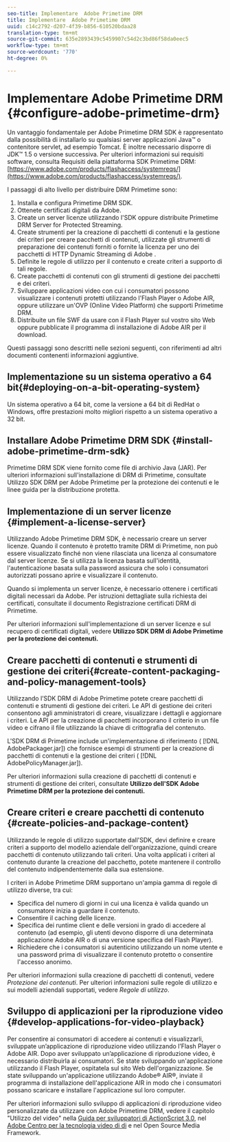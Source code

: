 ```yaml
---
seo-title: Implementare  Adobe Primetime DRM
title: Implementare  Adobe Primetime DRM
uuid: c14c2792-d207-4f39-b856-610520bdaa28
translation-type: tm+mt
source-git-commit: 635e2893439c5459907c54d2c3bd86f58da0eec5
workflow-type: tm+mt
source-wordcount: '770'
ht-degree: 0%

---
```



# Implementare  Adobe Primetime DRM {#configure-adobe-primetime-drm}

Un vantaggio fondamentale per  Adobe Primetime DRM SDK è rappresentato dalla possibilità di installarlo su qualsiasi server applicazioni Java™ o contenitore servlet, ad esempio Tomcat. È inoltre necessario disporre di JDK™ 1.5 o versione successiva. Per ulteriori informazioni sui requisiti software, consulta Requisiti della piattaforma SDK Primetime DRM: [https://www.adobe.com/products/flashaccess/systemreqs/](https://www.adobe.com/products/flashaccess/systemreqs/).

I passaggi di alto livello per distribuire DRM Primetime sono:

1. Installa e configura Primetime DRM SDK.
1. Ottenete certificati digitali da  Adobe.
1. Create un server licenze utilizzando l&#39;SDK oppure distribuite Primetime DRM Server for Protected Streaming.
1. Create strumenti per la creazione di pacchetti di contenuti e la gestione dei criteri per creare pacchetti di contenuti, utilizzate gli strumenti di preparazione dei contenuti forniti o fornite la licenza per uno dei pacchetti di HTTP Dynamic Streaming di Adobe .
1. Definite le regole di utilizzo per il contenuto e create criteri a supporto di tali regole.
1. Create pacchetti di contenuti con gli strumenti di gestione dei pacchetti e dei criteri.
1. Sviluppare applicazioni video con cui i consumatori possono visualizzare i contenuti protetti utilizzando l&#39;Flash Player o  Adobe AIR, oppure utilizzare un&#39;OVP (Online Video Platform) che supporti Primetime DRM.
1. Distribuite un file SWF da usare con il Flash Player sul vostro sito Web oppure pubblicate il programma di installazione di Adobe AIR  per il download.

Questi passaggi sono descritti nelle sezioni seguenti, con riferimenti ad altri documenti contenenti informazioni aggiuntive.

## Implementazione su un sistema operativo a 64 bit{#deploying-on-a-bit-operating-system}

Un sistema operativo a 64 bit, come la versione a 64 bit di RedHat o Windows, offre prestazioni molto migliori rispetto a un sistema operativo a 32 bit.

## Installare  Adobe Primetime DRM SDK {#install-adobe-primetime-drm-sdk}

Primetime DRM SDK viene fornito come file di archivio Java (JAR). Per ulteriori informazioni sull&#39;installazione di DRM di Primetime, consultate Utilizzo  SDK DRM per Adobe Primetime per la protezione dei contenuti e le linee guida per la distribuzione protetta.

## Implementazione di un server licenze {#implement-a-license-server}

Utilizzando  Adobe Primetime DRM SDK, è necessario creare un server licenze. Quando il contenuto è protetto tramite DRM di Primetime, non può essere visualizzato finché non viene rilasciata una licenza al consumatore dal server licenze. Se si utilizza la licenza basata sull&#39;identità, l&#39;autenticazione basata sulla password assicura che solo i consumatori autorizzati possano aprire e visualizzare il contenuto.

Quando si implementa un server licenze, è necessario ottenere i certificati digitali necessari da  Adobe. Per istruzioni dettagliate sulla richiesta dei certificati, consultate il documento Registrazione certificati DRM di Primetime.

Per ulteriori informazioni sull&#39;implementazione di un server licenze e sul recupero di certificati digitali, vedere **Utilizzo  SDK DRM di Adobe Primetime per la protezione dei contenuti.**

## Creare pacchetti di contenuti e strumenti di gestione dei criteri{#create-content-packaging-and-policy-management-tools}

Utilizzando l’SDK DRM di Adobe Primetime  potete creare pacchetti di contenuti e strumenti di gestione dei criteri. Le API di gestione dei criteri consentono agli amministratori di creare, visualizzare i dettagli e aggiornare i criteri. Le API per la creazione di pacchetti incorporano il criterio in un file video e cifrano il file utilizzando la chiave di crittografia del contenuto.

L&#39;SDK DRM di Primetime include un&#39;implementazione di riferimento ( [!DNL AdobePackager.jar]) che fornisce esempi di strumenti per la creazione di pacchetti di contenuti e la gestione dei criteri ( [!DNL AdobePolicyManager.jar]).

Per ulteriori informazioni sulla creazione di pacchetti di contenuti e strumenti di gestione dei criteri, consultate **Utilizzo dell&#39;SDK  Adobe Primetime DRM per la protezione dei contenuti.**

## Creare criteri e creare pacchetti di contenuto {#create-policies-and-package-content}

Utilizzando le regole di utilizzo supportate dall&#39;SDK, devi definire e creare criteri a supporto del modello aziendale dell&#39;organizzazione, quindi creare pacchetti di contenuto utilizzando tali criteri. Una volta applicati i criteri al contenuto durante la creazione del pacchetto, potete mantenere il controllo del contenuto indipendentemente dalla sua estensione.

I criteri in  Adobe Primetime DRM supportano un&#39;ampia gamma di regole di utilizzo diverse, tra cui:

* Specifica del numero di giorni in cui una licenza è valida quando un consumatore inizia a guardare il contenuto.
* Consentire il caching delle licenze.
* Specifica dei runtime client e delle versioni in grado di accedere al contenuto (ad esempio, gli utenti devono disporre di una determinata applicazione Adobe AIR  o di una versione specifica del Flash Player).
* Richiedere che i consumatori si autenticino utilizzando un nome utente e una password prima di visualizzare il contenuto protetto o consentire l&#39;accesso anonimo.

Per ulteriori informazioni sulla creazione di pacchetti di contenuti, vedere *Protezione dei contenuti*. Per ulteriori informazioni sulle regole di utilizzo e sui modelli aziendali supportati, vedere *Regole di utilizzo*.

## Sviluppo di applicazioni per la riproduzione video {#develop-applications-for-video-playback}

Per consentire ai consumatori di accedere ai contenuti e visualizzarli, sviluppate un’applicazione di riproduzione video utilizzando l’Flash Player o  Adobe AIR. Dopo aver sviluppato un’applicazione di riproduzione video, è necessario distribuirla ai consumatori. Se state sviluppando un&#39;applicazione utilizzando il Flash Player, ospitatela sul sito Web dell&#39;organizzazione. Se state sviluppando un&#39;applicazione utilizzando  Adobe® AIR®, inviate il programma di installazione dell&#39;applicazione AIR in modo che i consumatori possano scaricare e installare l&#39;applicazione sul loro computer.

Per ulteriori informazioni sullo sviluppo di applicazioni di riproduzione video personalizzate da utilizzare con  Adobe Primetime DRM, vedere il capitolo &quot;Utilizzo del video&quot; nella [ Guida per sviluppatori di ActionScript 3.0](https://help.adobe.com/en_US/as3/dev/WS9936fa0d5984e93b3f4f38ec1272a447844-8000.html), nel [ Adobe Centro per la tecnologia video di di](https://www.adobe.com/devnet/video/) e nel Open Source Media Framework.
